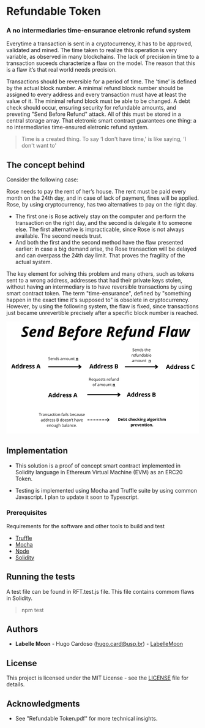 # Refundable Token

### A no intermediaries time-ensurance eletronic refund system

Everytime a transaction is sent in a cryptocurrency, it has to be approved, validated and mined. The time taken to realize this operation is very variable, as observed in many blockchains. The lack of precision in time to a transaction suceeds characterize a flaw on the model. The reason that this is a flaw it’s that real world needs precision.

Transactions should be reversible for a period of time. The 'time' is defined by the actual block number. A minimal refund block number should be assigned to every address and every transaction must have at least the value of it. The minimal refund block must be able to be changed. A debt check should occur, ensuring security for refundable amounts, and preveting "Send Before Refund" attack. All of this must be stored in a central storage array. That eletronic smart contract guarantees one thing: a no intermediaries time-ensured eletronic refund system.

> Time is a created thing. To say ‘I don't have time,' is like saying, ‘I don't want to'

## The concept behind

Consider the following case:

Rose needs to pay the rent of her’s house. The rent must be paid every month on the 24th day, and in case of lack of payment, fines will be applied. Rose, by using cryptocurrency, has two alternatives to pay on the right day. 
- The first one is Rose actively stay on the computer and perform the transaction on the right day, and the second is delegate it to someone else. The first alternative is impracticable, since Rose is not always available. The second needs trust.
- And both the first and the second method have the flaw presented earlier: in case a big demand arise, the Rose transaction will be delayed and can overpass the 24th day limit. That proves the fragility of the actual system.

The key element for solving this problem and many others, such as tokens sent to a wrong address, addresses that had their private keys stolen, without having an intermediary is to have reversible transactions by using smart contract token. The term "time-ensurance", defined by "something happen in the exact time it's supposed to" is obsolete in cryptocurrency. However, by using the following system, the flaw is fixed, since transactions just became unrevertible precisely after a specific block number is reached.

![Send Before Refund Flaw](paper/sbbf4.png)

## Implementation

- This solution is a proof of concept smart contract implemented in Solidity language in Ethereum Virtual Machine (EVM) as an ERC20 Token.

- Testing is implemented using Mocha and Truffle suite by using common Javascript. I plan to update it soon to Typescript.

### Prerequisites

Requirements for the software and other tools to build and test

- [Truffle](https://archive.trufflesuite.com/)
- [Mocha](https://mochajs.org/)
- [Node](https://nodejs.org/pt)
- [Solidity](https://soliditylang.org/)

## Running the tests

A test file can be found in RFT.test.js file. This file contains commom flaws in Solidity.
> npm test

## Authors

  - **Labelle Moon** - Hugo Cardoso (hugo.card@usp.br) -
    [LabelleMoon](https://github.com/BelleMoon)

## License

This project is licensed under the
MIT License - see the [LICENSE](LICENSE) file for
details.

## Acknowledgments

  - See "Refundable Token.pdf" for more technical insights. 
